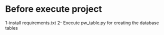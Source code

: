 # Before execute project
1-install requirements.txt
2- Execute pw_table.py for creating the database tables

